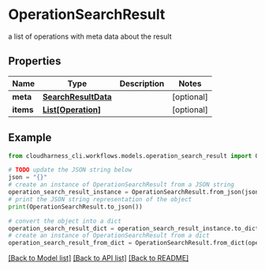 # OperationSearchResult

a list of operations with meta data about the result

## Properties

Name | Type | Description | Notes
------------ | ------------- | ------------- | -------------
**meta** | [**SearchResultData**](SearchResultData.md) |  | [optional] 
**items** | [**List[Operation]**](Operation.md) |  | [optional] 

## Example

```python
from cloudharness_cli.workflows.models.operation_search_result import OperationSearchResult

# TODO update the JSON string below
json = "{}"
# create an instance of OperationSearchResult from a JSON string
operation_search_result_instance = OperationSearchResult.from_json(json)
# print the JSON string representation of the object
print(OperationSearchResult.to_json())

# convert the object into a dict
operation_search_result_dict = operation_search_result_instance.to_dict()
# create an instance of OperationSearchResult from a dict
operation_search_result_from_dict = OperationSearchResult.from_dict(operation_search_result_dict)
```
[[Back to Model list]](../README.md#documentation-for-models) [[Back to API list]](../README.md#documentation-for-api-endpoints) [[Back to README]](../README.md)


